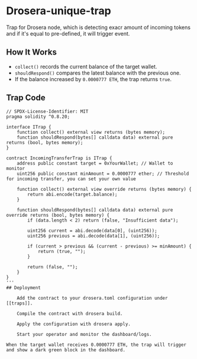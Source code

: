 # Drosera-unique-trap
Trap for Drosera node, which is detecting exacr amount of incoming tokens and if it's equal to pre-defined, it will trigger event.

## How It Works

- `collect()` records the current balance of the target wallet.  
- `shouldRespond()` compares the latest balance with the previous one.  
- If the balance increased by `0.0000777 ETH`, the trap returns `true`.

## Trap Code

```solidity
// SPDX-License-Identifier: MIT
pragma solidity ^0.8.20;

interface ITrap {
    function collect() external view returns (bytes memory);
    function shouldRespond(bytes[] calldata data) external pure returns (bool, bytes memory);
}

contract IncomingTransferTrap is ITrap {
    address public constant target = 0xYourWallet; // Wallet to monitor
    uint256 public constant minAmount = 0.0000777 ether; // Threshold for incoming transfer, you can set your own value

    function collect() external view override returns (bytes memory) {
        return abi.encode(target.balance);
    }

    function shouldRespond(bytes[] calldata data) external pure override returns (bool, bytes memory) {
        if (data.length < 2) return (false, "Insufficient data");

        uint256 current = abi.decode(data[0], (uint256));
        uint256 previous = abi.decode(data[1], (uint256));

        if (current > previous && (current - previous) >= minAmount) {
            return (true, "");
        }

        return (false, "");
    }
}
'''
## Deployment

    Add the contract to your drosera.toml configuration under [[traps]].

    Compile the contract with drosera build.

    Apply the configuration with drosera apply.

    Start your operator and monitor the dashboard/logs.

When the target wallet receives 0.0000777 ETH, the trap will trigger and show a dark green block in the dashboard.
